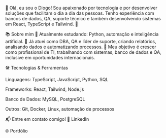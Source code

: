 👋 Olá, eu sou o Diogo!
Sou apaixonado por tecnologia e por desenvolver soluções que facilitam o dia a dia das pessoas. Tenho experiência com bancos de dados, QA, suporte técnico e também desenvolvendo sistemas em React, TypeScript e Tailwind. 🚀

📚 Sobre mim
🌱 Atualmente estudando: Python, automação e inteligência artificial.
💼 Já atuei como DBA, QA e líder de suporte, criando relatórios, analisando dados e automatizando processos.
🎯 Meu objetivo é crescer como profissional de TI, trabalhando com sistemas, banco de dados e QA, inclusive em oportunidades internacionais.

🛠️ Tecnologias & Ferramentas

Linguagens: TypeScript, JavaScript, Python, SQL

Frameworks: React, Tailwind, Node.js

Banco de Dados: MySQL, PostgreSQL

Outros: Git, Docker, Linux, automação de processos

📬 Entre em contato comigo!
💼 LinkedIn

🌐 Portfólio
